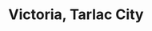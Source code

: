 ---
title: Victoria, Tarlac City
url: /victoria-tarlac-city/
latitude: 15.576
longitude: 120.681
---